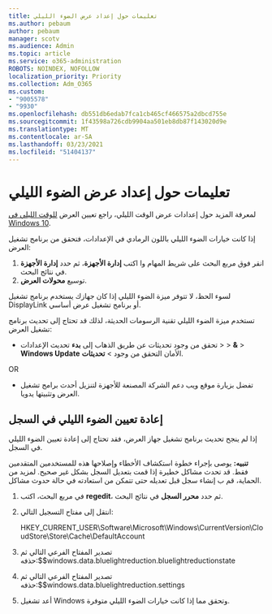 ```yaml
---
title: تعليمات حول إعداد عرض الضوء الليلي
ms.author: pebaum
author: pebaum
manager: scotv
ms.audience: Admin
ms.topic: article
ms.service: o365-administration
ROBOTS: NOINDEX, NOFOLLOW
localization_priority: Priority
ms.collection: Adm_O365
ms.custom:
- "9005578"
- "9930"
ms.openlocfilehash: db551db6edab7fca1cb465cf466575a2dbcd755e
ms.sourcegitcommit: 1f43598a726cdb9904aa501eb8db87f143020d9e
ms.translationtype: MT
ms.contentlocale: ar-SA
ms.lasthandoff: 03/23/2021
ms.locfileid: "51404137"
---
```

# <a name="help-with-the-night-light-display-setting"></a>تعليمات حول إعداد عرض الضوء الليلي

لمعرفة المزيد حول إعدادات عرض الوقت الليلي، راجع تعيين العرض [للوقت الليلي في Windows 10](https://support.microsoft.com/windows/set-your-display-for-night-time-in-windows-10-18fe903a-e0a1-8326-4c68-fd23d7aaf136).

إذا كانت خيارات الضوء الليلي باللون الرمادي في الإعدادات، فتحقق من برنامج تشغيل العرض: 

1. انقر فوق مربع البحث على شريط المهام وا اكتب **إدارة الأجهزة**، ثم حدد **إدارة الأجهزة** في نتائج البحث.
1. توسيع **محولات العرض**. 

لسوء الحظ، لا تتوفر ميزة الضوء الليلي إذا كان جهازك يستخدم برنامج تشغيل DisplayLink أو برنامج تشغيل عرض أساسي.

تستخدم ميزة الضوء الليلي تقنية الرسومات الحديثة، لذلك قد تحتاج إلى تحديث برنامج تشغيل العرض:  

- تحقق من وجود تحديثات عن طريق الذهاب إلى **بدء** تحديث الإعدادات  >    >  **&**  >  **Windows Update** الأمان التحقق من وجود  >  **تحديثات**.  

OR

- تفضل بزيارة موقع ويب دعم الشركة المصنعة للأجهزة لتنزيل أحدث برامج تشغيل العرض وتثبيتها يدويا.

## <a name="reset-night-light-in-the-registry"></a>إعادة تعيين الضوء الليلي في السجل

إذا لم ينجح تحديث برنامج تشغيل جهاز العرض، فقد تحتاج إلى إعادة تعيين الضوء الليلي في السجل.  

**تنبيه:** يوصى بإجراء خطوة استكشاف الأخطاء وإصلاحها هذه للمستخدمين المتقدمين فقط. قد تحدث مشاكل خطيرة إذا قمت بتعديل السجل بشكل غير صحيح. لمزيد من الحماية، قم ب إنشاء سجل قبل تعديله حتى تتمكن من استعادته في حالة حدوث مشاكل.

1. في مربع البحث، اكتب **regedit**، ثم حدد **محرر السجل** في نتائج البحث.

1. انتقل إلى مفتاح التسجيل التالي: 

    HKEY_CURRENT_USER\Software\Microsoft\Windows\CurrentVersion\CloudStore\Store\Cache\DefaultAccount

1. تصدير المفتاح الفرعي التالي ثم حذفه:$$windows.data.bluelightreduction.bluelightreductionstate

1. تصدير المفتاح الفرعي التالي ثم حذفه:$$windows.data.bluelightreduction.settings

1. أعد تشغيل Windows وتحقق مما إذا كانت خيارات الضوء الليلي متوفرة.


